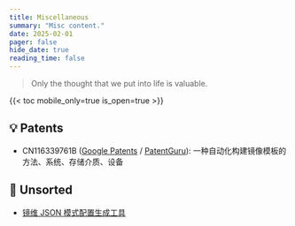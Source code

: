 ```yaml
---
title: Miscellaneous
summary: "Misc content."
date: 2025-02-01
pager: false
hide_date: true
reading_time: false
---
```


> Only the thought that we put into life is valuable.

{{< toc mobile_only=true is_open=true >}}

## 💡 Patents

- CN116339761B ([Google Patents](https://patents.google.com/patent/CN116339761B) / [PatentGuru](https://www.patentguru.com/CN116339761B)): 一种自动化构建镜像模板的方法、系统、存储介质、设备

## 🧩 Unsorted

- [镜维 JSON 模式配置生成工具](https://182.42.149.219:6699)
